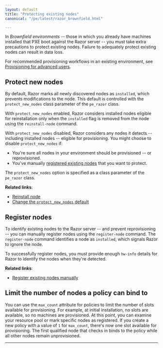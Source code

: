 ```yaml
---
layout: default
title: "Protecting existing nodes"
canonical: "/pe/latest/razor_brownfield.html"

---
```


In *Brownfield environments* -- those in which you already have machines installed that PXE boot against the Razor server -- you must take extra precautions to protect existing nodes. Failure to adequately protect existing nodes can result in data loss.

For recommended provisioning workflows in an existing environment, see [Provisioning for advanced users](./razor_using.html#provisioning-for-advanced-users).

## Protect new nodes

By default, Razor marks all newly discovered nodes as `installed`, which prevents modifications to the node. This default is controlled with the `protect_new_nodes` class parameter of the `pe_razor` class.

With `protect_new_nodes` enabled, Razor considers installed nodes eligible for reinstallation only when the `installed` flag is removed from the node using the `reinstall-node` command.

With `protect_new_nodes` disabled, Razor considers any nodes it detects -- including installed nodes -- eligible for provisioning. You might choose to disable `protect_new_nodes` if:

* You're sure all nodes in your environment should be provisioned -- or reprovisioned.
* You've manually [registered existing nodes](#register-nodes) that you want to protect.

The `protect_new_nodes` option is specified as a class parameter of the `pe_razor` class.

**Related links**:

* [Reinstall node](./razor_using.html#reinstall-node)
* [Change the `protect_new_nodes` default](./razor_using.html#change-the-protect-new-node-default)


## Register nodes

To identify existing nodes to the Razor server -- and prevent reprovisioning -- you can manually register nodes using the `register-node` command. The `register-node` command identifies a node as `installed`, which signals Razor to ignore the node.

To successfully register nodes, you must provide enough `hw-info` details for Razor to identify the nodes when they're detected.

**Related links**:

* [Register existing nodes manually](./razor_using.html#register-existing-nodes-manually)


## Limit the number of nodes a policy can bind to

You can use the `max_count` attribute for policies to limit the number of slots available for provisioning. For example, at initial installation, no slots are available, so no machines are provisioned. At this point, you can examine your resource pool or mark specific nodes as registered. If you create a new policy with a value of `1` for `max_count`, there's now one slot available for provisioning. The first qualified node that checks in binds to the policy while all other nodes remain unprovisioned.

* * *
